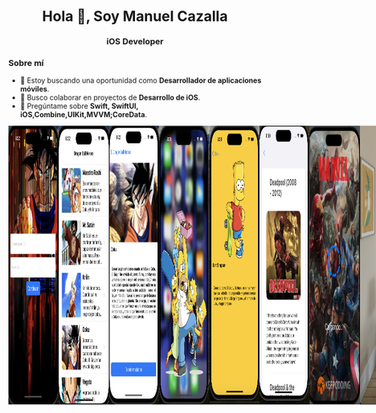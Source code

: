 <h1 align="center">Hola 👋, Soy Manuel Cazalla</h1>
<h3 align="center">iOS Developer</h3>

### Sobre mí
- 🔭 Estoy buscando una oportunidad como **Desarrollador de aplicaciones móviles**.
- 👯 Busco colaborar en proyectos de **Desarrollo de iOS**.
- 💬 Pregúntame sobre **Swift, SwiftUI, iOS,Combine,UIKit,MVVM;CoreData**.





<div style="display: flex;">
  <img src="https://github.com/ManuelCAZALLA/ManuelCAZALLA/raw/main/Captura%20de%20pantalla%202023-10-12%20a%20las%208.22.38.png"" alt="Imagen 1" style="width: 100px; height: auto;">
  <img src="https://github.com/ManuelCAZALLA/ManuelCAZALLA/blob/main/Captura%20de%20pantalla%202023-10-12%20a%20las%208.23.26.png" alt="Imagen 2" style="width: 100px; height: auto;">
  <img src="https://github.com/ManuelCAZALLA/ManuelCAZALLA/blob/main/Captura%20de%20pantalla%202023-10-12%20a%20las%208.23.45.png" alt="Imagen 3" style="width: 100px; height: auto;">
  <img src="https://github.com/ManuelCAZALLA/ManuelCAZALLA/blob/main/Captura%20de%20pantalla%202023-10-12%20a%20las%208.28.30.png" alt="Imagen 4" style="width: 100px; height: auto;">
  <img src="https://github.com/ManuelCAZALLA/ManuelCAZALLA/blob/main/Captura%20de%20pantalla%202023-10-12%20a%20las%208.28.54.png" alt="Imagen 5" style="width: 100px; height: auto;">
   <img src="https://github.com/ManuelCAZALLA/ManuelCAZALLA/blob/main/imagen6.png" alt="Imagen 6" style="width: 100px; height: auto;">
<img src="https://github.com/ManuelCAZALLA/ManuelCAZALLA/blob/main/Imagen7.png" alt="Imagen 7" style="width: 100px; height: auto;">
<img src="https://github.com/ManuelCAZALLA/ManuelCAZALLA/blob/main/VisionPro.png" alt="Vision Pro" style="width: 300px; height: auto;">
<div style="display: flex;">

 
# Habilidades Técnicas:


Desarrollo de aplicaciones nativas para iOS utilizando Swift, UIKit y SwiftUI.
Experiencia en la implementación de patrones de diseño como MVVM y MVC.
Persistencia de datos con Coredata, Swiftdata, UserDefault y Keychain.
Programación reactiva con Combine y RXSwift

## Herramientas y Entornos:

Dominio de Xcode como entorno de desarrollo integrado (IDE).
Control de versiones con Git, GitHub y GitFlow.
Conocimiento de Github Action y Fastlane para automatización de tareas.
Organización de tareas y trello y Jira 

# Frameworks y Librerías:

Uso  de Core Data y SwiftData para la gestión de datos en aplicaciones iOS.
Uso de Keychain para guardar los datos sensibles del usuario.
Integración de MapKit para la implementación de mapas y ubicación.
Programación reactiva con Combine y RXSwift.
Async Await para que la navegación sea mas fluida y el código mas legible y fácil de mantener.
Implementación de animaciones complejas con Core Animation.

## Pruebas y Calidad del Código:

Desarrollo de pruebas unitarias con XCTest para garantizar la robustez del código.
Experiencia en la implementación de pruebas de interfaz de usuario para garantizar una experiencia fluida para el usuario final.

# Gestión de Dependencias:

Uso efectivo de gestores de dependencias como CocoaPods y Swift Package Manager.
Integración y gestión de bibliotecas externas para mejorar la eficiencia del desarrollo.

## Diseño de Interfaces de Usuario:

Creación de interfaces atractivas y funcionales utilizando UIKit y SwiftUI.

### Sobre mí
- 🔯 Estoy buscando una oportunidad como **Desarrollador de aplicaciones móviles**.
- 👯 Busco colaborar en proyectos de **Desarrollo de iOS**.
- 💬 Pregúntame sobre **Swift, SwiftUI, iOS, Combine, UIKit, MVVM, CoreData**.

## 📚 **Certificaciones en Desarrollo de iOS y Programación Móvil**

- [**Bootcamp Desarrollo de Apps Móviles Fullstack**]([(https://github.com/ManuelCAZALLA/ManuelCAZALLA/blob/main/Captura%20de%20pantalla%202024-06-27%20a%20las%2018.19.16.png)] - KeepCoding®  
- [**Aprende a Programar desde Cero - Full Stack Junior Bootcamp**](https://github.com/ManuelCAZALLA/ManuelCAZALLA/raw/main/Aprende%20a%20Programar%20desde%20Cero%20-%20Full%20Stack%20Junior%20Bootcamp.pdf) - KeepCoding®  
- [**Curso de Desarrollo Apps iOS con Swift**](https://github.com/ManuelCAZALLA/ManuelCAZALLA/raw/main/Curso%20de%20Desarrollo%20Apps%20iOS%20con%20Swift.pdf) - KeepCoding®  
- [**Curso de Git, Github y SourceTree**](https://github.com/ManuelCAZALLA/ManuelCAZALLA/raw/main/Curso%20de%20Git%2C%20Github%20y%20SourceTree.pdf) - KeepCoding®  
- [**Desarrollo de Apps para iOS con Storyboards**](https://github.com/ManuelCAZALLA/ManuelCAZALLA/raw/main/Desarrollo%20de%20Apps%20para%20iOS%20con%20Storyboards.pdf) - KeepCoding®  
- [**Curso de Despliegue iOS y Android**](https://github.com/ManuelCAZALLA/ManuelCAZALLA/raw/main/Curso%20de%20Despliegue%20iOS%20y%20Android.pdf) - KeepCoding®  
- [**Curso de Firebase**](https://github.com/ManuelCAZALLA/ManuelCAZALLA/raw/main/Curso%20de%20Firebase.pdf) - KeepCoding®  
- [**Curso de Fundamentos Android**](https://github.com/ManuelCAZALLA/ManuelCAZALLA/raw/main/Curso%20de%20Fundamentos%20Android.pdf) - KeepCoding®  
- [**Curso de Git**](https://github.com/ManuelCAZALLA/ManuelCAZALLA/raw/main/Curso%20de%20Git.pdf) - KeepCoding®  
- [**Lenguaje Kotlin**](https://github.com/ManuelCAZALLA/ManuelCAZALLA/raw/main/Lenguaje%20Kotlin.pdf) - KeepCoding®  
- [**Lenguaje Swift**](https://github.com/ManuelCAZALLA/ManuelCAZALLA/raw/main/Lenguaje%20Swift.pdf) - KeepCoding®  
- [**Mobile 101**](https://github.com/ManuelCAZALLA/ManuelCAZALLA/raw/main/Mobile%20101.pdf) - KeepCoding®  
- [**Modelo de Datos e Introducción a SQL**](https://github.com/ManuelCAZALLA/ManuelCAZALLA/raw/main/Modelo%20de%20Datos%20e%20Introducci%C3%B3n%20a%20SQL.pdf) - KeepCoding®  
- [**Patrones de Diseño**](https://github.com/ManuelCAZALLA/ManuelCAZALLA/raw/main/Patrones%20de%20Dise%C3%B1o.pdf) - KeepCoding®  
- [**Programación Orientada a Objetos**](https://github.com/ManuelCAZALLA/ManuelCAZALLA/raw/main/Programaci%C3%B3n%20Orientada%20a%20Objetos.pdf) - KeepCoding®  
- [**Server Side Swift**](https://github.com/ManuelCAZALLA/ManuelCAZALLA/raw/main/Server%20Side%20Swift.pdf) - KeepCoding®  
- [**UX Móvil & Diseño UI**](https://github.com/ManuelCAZALLA/ManuelCAZALLA/raw/main/UX%20M%C3%B3vil%20%26%20Dise%C3%B1o%20UI.pdf) - KeepCoding®  
- [**iOS Avanzado**](https://github.com/ManuelCAZALLA/ManuelCAZALLA/raw/main/iOS%20Avanzado.pdf) - KeepCoding®  
- [**iOS Superpoderes**](https://github.com/ManuelCAZALLA/ManuelCAZALLA/raw/main/iOS%20Superpoderes.pdf) - KeepCoding®  




![Estadísticas Generales](https://github-readme-stats.vercel.app/api?username=ManuelCAZALLA&show_icons=true&count_private=true)






### Conéctate conmigo:
- LinkedIn: [Manuel Cazalla](https://linkedin.com/in/manuel-cazalla-colmenero-965bb110a)
- Facebook: [Manuel Cazalla](https://www.facebook.com/manuel.cazallacolmenero)
- Correo electrónico: [manuelcm23@hotmail.com](mailto:manuelcm23@hotmail.com)
- Teléfono: 622077578






